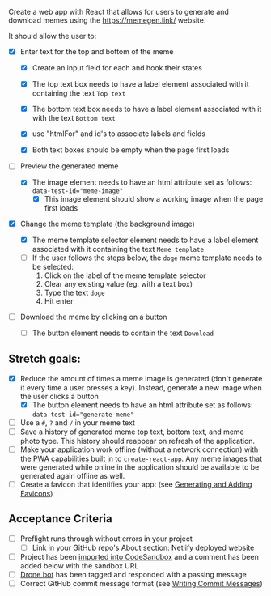Create a web app with React that allows for users to generate and download memes using the https://memegen.link/ website.

It should allow the user to:

- [x] Enter text for the top and bottom of the meme

  - [x] Create an input field for each and hook their states

  - [x] The top text box needs to have a label element associated with it containing the text `Top text`
  - [x] The bottom text box needs to have a label element associated with it with the text `Bottom text`

  -[X] use "htmlFor" and id's to associate labels and fields

  - [x] Both text boxes should be empty when the page first loads

- [ ] Preview the generated meme
  <!--   - [ ] load img src from fetched meme object into img
  We are not fetching, we are using an API
   -->
  - [x] The image element needs to have an html attribute set as follows: `data-test-id="meme-image"`
    - [x] This image element should show a working image when the page first loads
- [x] Change the meme template (the background image)
  - [x] The meme template selector element needs to have a label element associated with it containing the text `Meme template`
  - [ ] If the user follows the steps below, the `doge` meme template needs to be selected:
    1. Click on the label of the meme template selector
    2. Clear any existing value (eg. with a text box)
    3. Type the text `doge`
    4. Hit enter
- [ ] Download the meme by clicking on a button
  - [ ] The button element needs to contain the text `Download`

## Stretch goals:

- [x] Reduce the amount of times a meme image is generated (don't generate it every time a user presses a key). Instead, generate a new image when the user clicks a button
  - [x] The button element needs to have an html attribute set as follows: `data-test-id="generate-meme"`
- [ ] Use a `#`, `?` and `/` in your meme text
- [ ] Save a history of generated meme top text, bottom text, and meme photo type. This history should reappear on refresh of the application.
- [ ] Make your application work offline (without a network connection) with the [PWA capabilities built in to `create-react-app`](https://create-react-app.dev/docs/making-a-progressive-web-app/). Any meme images that were generated while online in the application should be available to be generated again offline as well.
- [ ] Create a favicon that identifies your app: (see [Generating and Adding Favicons](https://learn.upleveled.io/courses/bootcamp-pern/modules/cheatsheet-design-ux/#generating-and-adding-favicons))

## Acceptance Criteria

- [ ] Preflight runs through without errors in your project
  - [ ] Link in your GitHub repo's About section: Netlify deployed website
- [ ] Project has been [imported into CodeSandbox](https://learn.upleveled.io/courses/bootcamp-pern/modules/cheatsheet-tasks/#codesandbox) and a comment has been added below with the sandbox URL
- [ ] [Drone bot](https://learn.upleveled.io/courses/bootcamp-pern/modules/cheatsheet-tasks/#upleveled-drone) has been tagged and responded with a passing message
- [ ] Correct GitHub commit message format (see [Writing Commit Messages](https://learn.upleveled.io/courses/bootcamp-pern/modules/cheatsheet-git-github/#writing-commit-messages))

